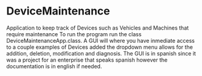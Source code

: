 # DeviceMaintenance
Application to keep track of Devices such as Vehicles and Machines that require maintenance
To run the program run the class DeviceMaintenanceApp.class. A GUI will where you have inmediate access to a couple examples of Devices added
the dropdown menu allows for the addition, deletion, modification and diagnosis. The GUI is in spanish since it was a project for an enterprise that speaks spanish
however the documentation is in english if needed.
